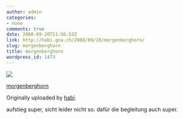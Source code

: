 ```yaml
---
author: admin
categories:
- none
comments: true
date: 2008-09-20T11:56:53Z
link: http://habi.gna.ch/2008/09/20/morgenberghorn/
slug: morgenberghorn
title: morgenberghorn
wordpress_id: 1473
---
```


[![](http://farm4.static.flickr.com/3049/2871733155_cb1f3e9f22_m.jpg)](http://www.flickr.com/photos/habi/2871733155/)
   

 
  [morgenberghorn](http://www.flickr.com/photos/habi/2871733155/)
    

  Originally uploaded by [habi](http://www.flickr.com/people/habi/).
 



aufstieg super, sicht leider nicht so. dafür die begleitung auch super.
  

